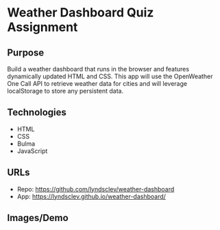 # Weather Dashboard Quiz Assignment 

## Purpose 
Build a weather dashboard that runs in the browser and features dynamically updated HTML and CSS. This app will use the OpenWeather One Call API to retrieve weather data for cities and will leverage localStorage to store any persistent data.

## Technologies
* HTML 
* CSS
* Bulma
* JavaScript

## URLs
* Repo: https://github.com/lyndsclev/weather-dashboard
* App: https://lyndsclev.github.io/weather-dashboard/

## Images/Demo

